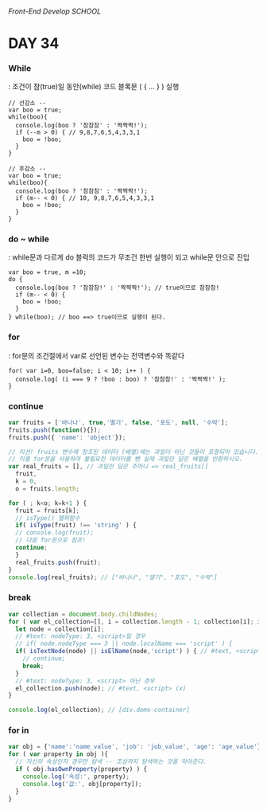 ###### Front-End Develop SCHOOL

# DAY 34

### While
: 조건이 참(true)일 동안(while) 코드 블록문 ( { ... } ) 실행

``` javscript
// 선감소 --
var boo = true;
while(boo){
  console.log(boo ? '참참참' : '짝짝짝!'); 
  if (--m > 0) { // 9,8,7,6,5,4,3,3,1
    boo = !boo;
  }
}

// 후감소 --
var boo = true;
while(boo){
  console.log(boo ? '참참참' : '짝짝짝!'); 
  if (m-- < 0) { // 10, 9,8,7,6,5,4,3,3,1
    boo = !boo;
  }
}
```
### do ~ while
: while문과 다르게 do 블럭의 코드가 무조건 한번 실행이 되고 while문 안으로 진입

``` javscript
var boo = true, m =10;
do {
  console.log(boo ? '참참참!' : '짝짝짝!'); // true이므로 참참참!
  if (m-- < 0) { 
    boo = !boo; 
  }
} while(boo); // boo ==> true이므로 실행이 된다.
```

### for
: for문의 조건절에서 var로 선언된 변수는 전역변수와 똑같다

``` javscript
for( var i=0, boo=false; i < 10; i++ ) {
  console.log( (i === 9 ? !boo : boo) ? '참참참!' : '짝짝짝!' );
} 
```

### continue

``` javascript
var fruits = ['바나나', true,'딸기', false, '포도', null, '수박'];
fruits.push(function(){});
fruits.push({ 'name': 'object'});

// 미션! fruits 변수에 참조된 데이터 (배열)에는 과일이 아닌 것들이 포함되어 있습니다.
// 이를 for문을 사용하여 불필요한 데이터를 뺀 실제 과일만 담은 배열을 반환하시오.
var real_fruits = [], // 과일만 담은 주머니 => real_fruits[]
  fruit,
  k = 0,
  o = fruits.length;

for ( ; k<o; k=k+1 ) {
  fruit = fruits[k];
  // isType() 헬퍼함수
  if( isType(fruit) !== 'string' ) {
  // console.log(fruit);
  // 다음 for문으로 점프!
  continue;
  }
  real_fruits.push(fruit); 
}
console.log(real_fruits); // ["바나나", "딸기", "포도", "수박"]
```

### break

``` javascript
var collection = document.body.childNodes;
for ( var el_collection=[], i = collection.length - 1; collection[i]; i-- ) {
  let node = collection[i];
  // #text: nodeType: 3, <script>일 경우
  // if( node.nodeType === 3 || node.localName === 'script' ) {
  if( isTextNode(node) || isElName(node,'script') ) { // #text, <script> (ㅇ)
    // continue;
    break;
  }
  // #text: nodeType: 3, <script> 아닌 경우 
  el_collection.push(node); // #text, <script> (x)
}

console.log(el_collection); // [div.demo-container]
```

### for in

``` javascript
var obj = {'name':'name_value', 'job': 'job_value', 'age': 'age_value'};
for ( var property in obj ){
  // 자신의 속성인지 경우만 탐색 -- 조상까지 탐색하는 것을 막아준다. 
  if ( obj.hasOwnProperty(property) ) {
    console.log('속성:', property);
    console.log('값:', obj[property]);
  }
}
```